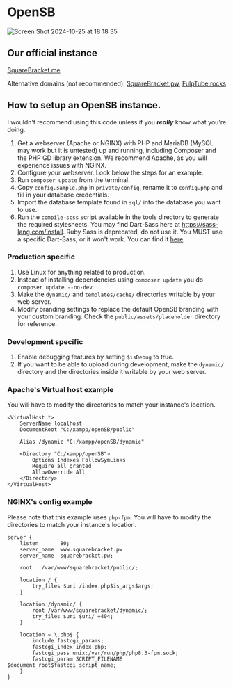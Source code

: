 # OpenSB
![Screen Shot 2024-10-25 at 18 18 35](https://github.com/user-attachments/assets/c1cde928-02b6-4b64-b551-5bac85ecee52)

## Our official instance

[SquareBracket.me](https://squarebracket.me/)

Alternative domains (not recommended): [SquareBracket.pw](https://squarebracket.pw/), [FulpTube.rocks](https://fulptube.rocks)

## How to setup an OpenSB instance.

I wouldn't recommend using this code unless if you ***really*** know what you're doing.

1. Get a webserver (Apache or NGINX) with PHP and MariaDB (MySQL may work but it is untested) up and running, including Composer and the PHP GD library extension. We recommend Apache, as you will experience issues with NGINX.
1. Configure your webserver. Look below the steps for an example.
1. Run `composer update` from the terminal.
1. Copy `config.sample.php` in `private/config`, rename it to `config.php` and fill in your database credentials.
1. Import the database template found in `sql/` into the database you want to use.
1. Run the `compile-scss` script available in the tools directory to generate the required stylesheets. You may find Dart-Sass here at https://sass-lang.com/install. Ruby Sass is deprecated, do not use it. You MUST use a specific Dart-Sass, or it won't work. You can find it [here](https://github.com/sass/dart-sass/releases/).

### Production specific

1. Use Linux for anything related to production.
1. Instead of installing dependencies using `composer update` you do `composer update --no-dev`
1. Make the `dynamic/` and `templates/cache/` directories writable by your web server.
1. Modify branding settings to replace the default OpenSB branding with your custom branding. Check the `public/assets/placeholder` directory for reference.

### Development specific

1. Enable debugging features by setting `$isDebug` to true.
1. If you want to be able to upload during development, make the `dynamic/` directory and the directories inside it writable by your web server.

### Apache's Virtual host example
You will have to modify the directories to match your instance's location.
```
<VirtualHost *> 
    ServerName localhost
    DocumentRoot "C:/xampp/openSB/public"

    Alias /dynamic "C:/xampp/openSB/dynamic"

    <Directory "C:/xampp/openSB">
        Options Indexes FollowSymLinks
        Require all granted
        AllowOverride All
    </Directory>
</VirtualHost>
```

### NGINX's config example
Please note that this example uses `php-fpm`.
You will have to modify the directories to match your instance's location.
```
server {
    listen       80;
    server_name  www.squarebracket.pw
    server_name  squarebracket.pw;

    root   /var/www/squarebracket/public/;

    location / {
        try_files $uri /index.php$is_args$args;
    }

    location /dynamic/ {
        root /var/www/squarebracket/dynamic/;
        try_files $uri $uri/ =404;
    }

    location ~ \.php$ {
        include fastcgi_params;
        fastcgi_index index.php;
        fastcgi_pass unix:/var/run/php/php8.3-fpm.sock;
        fastcgi_param SCRIPT_FILENAME $document_root$fastcgi_script_name;
    }
}
```
